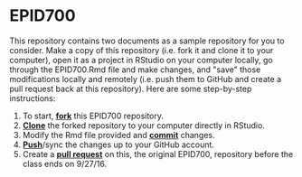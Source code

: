 # EPID700 

This repository contains two documents as a sample repository for you to consider. Make a copy of this repository (i.e. fork it and clone it to your computer), open it as a project in RStudio on your computer locally, go through the EPID700.Rmd file and make changes, and "save" those modifications locally and remotely (i.e. push them to GitHub and create a pull request back at this repository). Here are some step-by-step instructions:

1. To start, [**fork**][forking] this EPID700 repository.
1. [**Clone**][ref-clone] the forked repository to your computer directly in RStudio.
1. Modify the Rmd file provided and [**commit**][ref-commit] changes.
1. [**Push**][ref-push]/sync the changes up to your GitHub account.
1. Create a [**pull request**][pull-request] on this, the original EPID700, repository before the class ends on 9/27/16.



<!-- Links -->
[forking]: https://guides.github.com/activities/forking/
[ref-clone]: http://gitref.org/creating/#clone
[ref-commit]: http://gitref.org/basic/#commit
[ref-push]: http://gitref.org/remotes/#push
[pull-request]: https://help.github.com/articles/creating-a-pull-request-from-a-fork/
